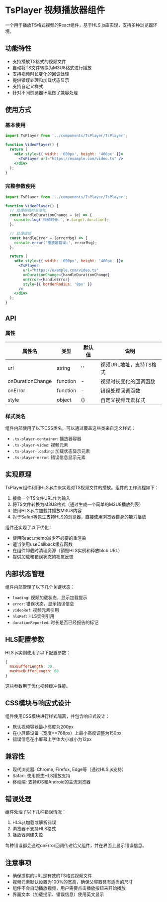 # TsPlayer 视频播放器组件

一个用于播放TS格式视频的React组件，基于HLS.js库实现，支持多种浏览器环境。

## 功能特性

- 支持播放TS格式的视频文件
- 自动将TS文件转换为M3U8格式进行播放
- 支持视频时长变化的回调处理
- 提供错误处理和加载状态显示
- 支持自定义样式
- 针对不同浏览器环境做了兼容处理

## 使用方式

### 基本使用

```jsx
import TsPlayer from '../components/TsPlayer/TsPlayer';

function VideoPlayer() {
  return (
    <div style={{ width: '600px', height: '400px' }}>
      <TsPlayer url="https://example.com/video.ts" />
    </div>
  );
}
```

### 完整参数使用

```jsx
import TsPlayer from '../components/TsPlayer/TsPlayer';

function VideoPlayer() {
  // 处理视频时长变化
  const handleDurationChange = (e) => {
    console.log('视频时长:', e.target.duration);
  };

  // 处理错误
  const handleError = (errorMsg) => {
    console.error('播放器错误:', errorMsg);
  };

  return (
    <div style={{ width: '600px', height: '400px' }}>
      <TsPlayer 
        url="https://example.com/video.ts"
        onDurationChange={handleDurationChange}
        onError={handleError}
        style={{ borderRadius: '8px' }}
      />
    </div>
  );
}
```

## API

### 属性

| 属性名 | 类型 | 默认值 | 说明 |
| --- | --- | --- | --- |
| url | string | '' | 视频URL地址，支持TS格式 |
| onDurationChange | function | - | 视频时长变化的回调函数 |
| onError | function | - | 错误处理回调函数 |
| style | object | {} | 自定义视频元素样式 |

### 样式类名

组件内部使用了以下CSS类名，可以通过覆盖这些类来自定义样式：

- `.ts-player-container`: 播放器容器
- `.ts-player-video`: 视频元素
- `.ts-player-loading`: 加载状态显示元素
- `.ts-player-error`: 错误信息显示元素

## 实现原理

TsPlayer组件利用HLS.js库来实现对TS视频文件的播放。组件的工作流程如下：

1. 接收一个TS文件URL作为输入
2. 将TS文件转换为M3U8格式（通过生成一个简单的M3U8播放列表）
3. 使用HLS.js库加载并播放M3U8内容
4. 对于Safari等原生支持HLS的浏览器，直接使用浏览器自身的能力播放

组件还实现了以下优化：

- 使用React.memo减少不必要的重渲染
- 适当使用useCallback缓存函数
- 在组件卸载时清理资源（销毁HLS实例和释放blob URL）
- 提供加载和错误状态的视觉反馈

## 内部状态管理

组件内部管理了以下几个关键状态：

- `loading`: 视频加载状态，显示加载提示
- `error`: 错误状态，显示错误信息
- `videoRef`: 视频元素引用
- `hlsRef`: HLS实例引用
- `durationReported`: 时长是否已经报告的标记

## HLS配置参数

HLS.js实例使用了以下配置参数：

```js
{
  maxBufferLength: 30,
  maxMaxBufferLength: 60
}
```

这些参数用于优化视频缓冲性能。

## CSS模块与响应式设计

组件使用CSS模块进行样式隔离，并包含响应式设计：

- 默认视频容器最小高度为200px
- 在小屏幕设备（宽度<=768px）上最小高度调整为150px
- 错误信息在小屏幕上字体大小减小为12px

## 兼容性

- 现代浏览器: Chrome, Firefox, Edge等（通过HLS.js支持）
- Safari: 使用原生HLS播放支持
- 移动端: 支持iOS和Android的主流浏览器

## 错误处理

组件处理了以下几种错误情况：

1. HLS.js加载或解析错误
2. 浏览器不支持HLS格式
3. 播放器创建失败

每种错误都会通过onError回调传递给父组件，并在界面上显示错误信息。

## 注意事项

- 确保提供的URL是有效的TS格式视频文件
- 视频元素默认设置为100%的宽高，确保父容器具有适当的尺寸
- 组件不会自动播放视频，用户需要点击播放按钮来开始播放
- 界面文本（加载提示、错误信息）使用英文显示 